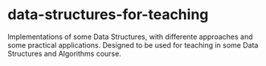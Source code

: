 # data-structures-for-teaching
Implementations of some Data Structures, with differente approaches and some practical applications. Designed to be used for teaching in some Data Structures and Algorithms course.
